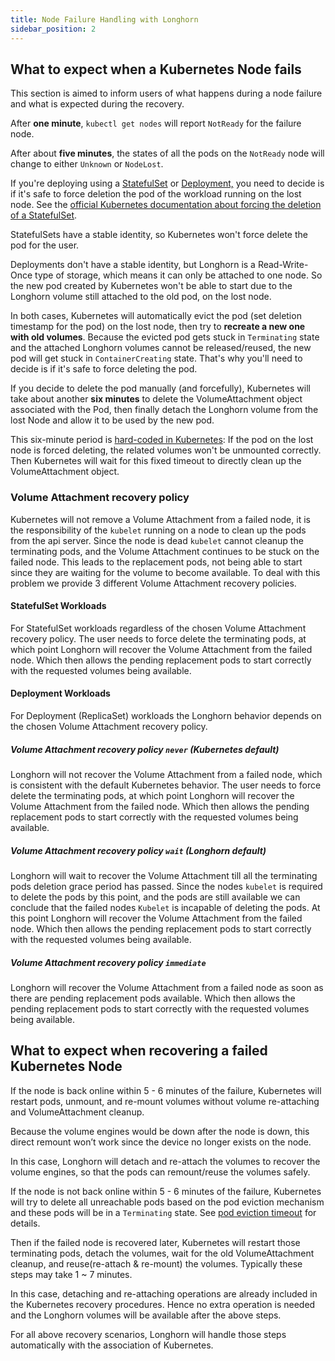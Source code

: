 ```yaml
---
title: Node Failure Handling with Longhorn
sidebar_position: 2
---
```


<head>
  <link rel="canonical" href="https://main--longhornio-docusaurus.netlify.app/high-availability/node-failure"/>
</head>

## What to expect when a Kubernetes Node fails

This section is aimed to inform users of what happens during a node failure and what is expected during the recovery.

After **one minute**, `kubectl get nodes` will report `NotReady` for the failure node.

After about **five minutes**, the states of all the pods on the `NotReady` node will change to either `Unknown` or `NodeLost`.

If you're deploying using a [StatefulSet](https://kubernetes.io/docs/concepts/workloads/controllers/statefulset/) or [Deployment,](https://kubernetes.io/docs/concepts/workloads/controllers/deployment/) you need to decide is if it's safe to force deletion the pod of the workload running on the lost node. See the [official Kubernetes documentation about forcing the deletion of a StatefulSet](https://kubernetes.io/docs/tasks/run-application/force-delete-stateful-set-pod/).

StatefulSets have a stable identity, so Kubernetes won't force delete the pod for the user.

Deployments don't have a stable identity, but Longhorn is a Read-Write-Once type of storage, which means it can only be attached to one node. So the new pod created by Kubernetes won't be able to start due to the Longhorn volume still attached to the old pod, on the lost node.

In both cases, Kubernetes will automatically evict the pod (set deletion timestamp for the pod) on the lost node, then try to **recreate a new one with old volumes**. Because the evicted pod gets stuck in `Terminating` state and the attached Longhorn volumes cannot be released/reused, the new pod will get stuck in `ContainerCreating` state. That's why you'll need to decide is if it's safe to force deleting the pod.

If you decide to delete the pod manually (and forcefully), Kubernetes will take about another **six minutes** to delete the VolumeAttachment object associated with the Pod, then finally detach the Longhorn volume from the lost Node and allow it to be used by the new pod.

This six-minute period is [hard-coded in Kubernetes](https://github.com/kubernetes/kubernetes/blob/5e31799701123c50025567b8534e1a62dbc0e9f6/pkg/controller/volume/attachdetach/attach_detach_controller.go#L95): If the pod on the lost node is forced deleting, the related volumes won't be unmounted correctly. Then Kubernetes will wait for this fixed timeout to directly clean up the VolumeAttachment object.

### Volume Attachment recovery policy

Kubernetes will not remove a Volume Attachment from a failed node,
it is the responsibility of the `kubelet` running on a node to clean up the pods from the api server.
Since the node is dead `kubelet` cannot cleanup the terminating pods,
and the Volume Attachment continues to be stuck on the failed node.
This leads to the replacement pods, not being able to start since they are waiting for the volume to become available.
To deal with this problem we provide 3 different Volume Attachment recovery policies.

#### StatefulSet Workloads
For StatefulSet workloads regardless of the chosen Volume Attachment recovery policy.
The user needs to force delete the terminating pods, at which point Longhorn will recover the Volume Attachment from the failed node.
Which then allows the pending replacement pods to start correctly with the requested volumes being available.

#### Deployment Workloads
For Deployment (ReplicaSet) workloads the Longhorn behavior depends on the chosen Volume Attachment recovery policy.

##### Volume Attachment recovery policy `never` *(Kubernetes default)*
Longhorn will not recover the Volume Attachment from a failed node, which is consistent with the default Kubernetes behavior.
The user needs to force delete the terminating pods, at which point Longhorn will recover the Volume Attachment from the failed node.
Which then allows the pending replacement pods to start correctly with the requested volumes being available.

##### Volume Attachment recovery policy `wait` *(Longhorn default)*
Longhorn will wait to recover the Volume Attachment till all the terminating pods deletion grace period has passed.
Since the nodes `kubelet` is required to delete the pods by this point, and the pods are still available we can conclude that the failed nodes `Kubelet` is incapable of deleting the pods.
At this point Longhorn will recover the Volume Attachment from the failed node.
Which then allows the pending replacement pods to start correctly with the requested volumes being available.

##### Volume Attachment recovery policy `immediate`
Longhorn will recover the Volume Attachment from a failed node as soon as there are pending replacement pods available.
Which then allows the pending replacement pods to start correctly with the requested volumes being available.

## What to expect when recovering a failed Kubernetes Node

If the node is back online within 5 - 6 minutes of the failure, Kubernetes will restart pods, unmount, and re-mount volumes without volume re-attaching and VolumeAttachment cleanup.

Because the volume engines would be down after the node is down, this direct remount won’t work since the device no longer exists on the node.

In this case, Longhorn will detach and re-attach the volumes to recover the volume engines, so that the pods can remount/reuse the volumes safely.

If the node is not back online within 5 - 6 minutes of the failure, Kubernetes will try to delete all unreachable pods based on the pod eviction mechanism and these pods will be in a `Terminating` state. See [pod eviction timeout](https://kubernetes.io/docs/concepts/architecture/nodes#condition) for details.

Then if the failed node is recovered later, Kubernetes will restart those terminating pods, detach the volumes, wait for the old VolumeAttachment cleanup, and reuse(re-attach & re-mount) the volumes. Typically these steps may take 1 ~ 7 minutes.

In this case, detaching and re-attaching operations are already included in the Kubernetes recovery procedures. Hence no extra operation is needed and the Longhorn volumes will be available after the above steps.

For all above recovery scenarios, Longhorn will handle those steps automatically with the association of Kubernetes.
